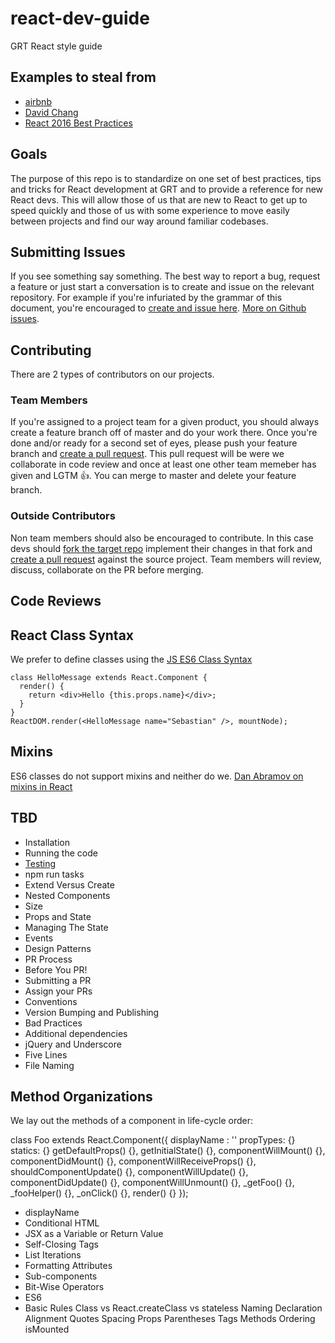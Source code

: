 # react-dev-guide
GRT React style guide

## Examples to steal from
 - [airbnb](https://github.com/airbnb/javascript/tree/master/react)
 - [David Chang](http://reactjsnews.com/react-style-guide-patterns-i-like/)
 - [React 2016 Best Practices](https://blog.risingstack.com/react-js-best-practices-for-2016/)


## Goals
The purpose of this repo is to standardize on one set of best practices, tips and tricks for React development at GRT and to provide a reference for new React devs. This will allow those of us that are new to React to get up to speed quickly and those of us with some experience to move easily between projects and find our way around familiar codebases.

## Submitting Issues
If you see something say something. The best way to report a bug, request a feature or just start a conversation is to create and issue on the relevant repository. For example if you're infuriated by the grammar of this document, you're encouraged to [create and issue here](https://github.com/GRT/react-dev-guide/issues).  [More on Github issues](https://guides.github.com/features/issues/).

## Contributing
There are 2 types of contributors on our projects.
### Team Members
If you're assigned to a project team for a given product, you should always create a feature branch off of master and do your work there.  Once you're done and/or ready for a second set of eyes, please push your feature branch and [create a pull request](https://help.github.com/articles/creating-a-pull-request/).  This pull request will be were we collaborate in code review and once at least one other team memeber has given and LGTM :+1:.  You can merge to master and delete your feature branch.
### Outside Contributors
Non team members should also be encouraged to contribute. In this case devs should [fork the target repo](https://help.github.com/articles/fork-a-repo/) implement their changes in that fork and [create a pull request](https://help.github.com/articles/using-pull-requests/) against the source project. Team members will review, discuss, collaborate on the PR before merging.

## Code Reviews

## React Class Syntax
We prefer to define classes using the [JS ES6 Class Syntax](https://facebook.github.io/react/docs/reusable-components.html#es6-classes)

```
class HelloMessage extends React.Component {
  render() {
    return <div>Hello {this.props.name}</div>;
  }
}
ReactDOM.render(<HelloMessage name="Sebastian" />, mountNode);
```

## Mixins
ES6 classes do not support mixins and neither do we. [Dan Abramov on mixins in React](https://medium.com/@dan_abramov/mixins-are-dead-long-live-higher-order-components-94a0d2f9e750#.ecm9uuewt)

## TBD
 - Installation
 - Running the code
 - [Testing](https://github.com/GRT/onesie/issues/9)
 - npm run tasks
 - Extend Versus Create
 - Nested Components
 - Size
 - Props and State
 - Managing The State
 - Events
 - Design Patterns
 - PR Process
 - Before You PR!
 - Submitting a PR
 - Assign your PRs
 - Conventions
 - Version Bumping and Publishing
 - Bad Practices
 - Additional dependencies
 - jQuery and Underscore
 - Five Lines
 - File Naming

## Method Organizations
We lay out the methods of a component in life-cycle order:

class Foo extends React.Component({
  displayName : ''
  propTypes: {}
  statics: {}
  getDefaultProps() {},
  getInitialState() {},
  componentWillMount() {},
  componentDidMount() {},
  componentWillReceiveProps() {},
  shouldComponentUpdate() {},
  componentWillUpdate() {},
  componentDidUpdate() {},
  componentWillUnmount() {},
  _getFoo() {},
  _fooHelper() {},
  _onClick() {},
  render() {}
});


 - displayName
 - Conditional HTML
 - JSX as a Variable or Return Value
 - Self-Closing Tags
 - List Iterations
 - Formatting Attributes
 - Sub-components
 - Bit-Wise Operators
 - ES6
 - Basic Rules
Class vs React.createClass vs stateless
Naming
Declaration
Alignment
Quotes
Spacing
Props
Parentheses
Tags
Methods
Ordering
isMounted
